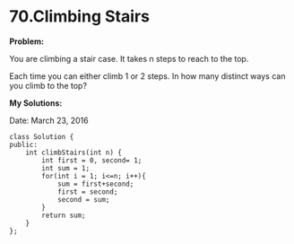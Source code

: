 # 70.Climbing Stairs

**Problem:**

You are climbing a stair case. It takes n steps to reach to the top.

Each time you can either climb 1 or 2 steps. In how many distinct ways can you climb to the top? 

**My Solutions:**

Date: March 23, 2016

    class Solution {
    public:
        int climbStairs(int n) {
            int first = 0, second= 1;
            int sum = 1;
            for(int i = 1; i<=n; i++){
                sum = first+second;
                first = second;
                second = sum;
            }
            return sum;
        }
    };